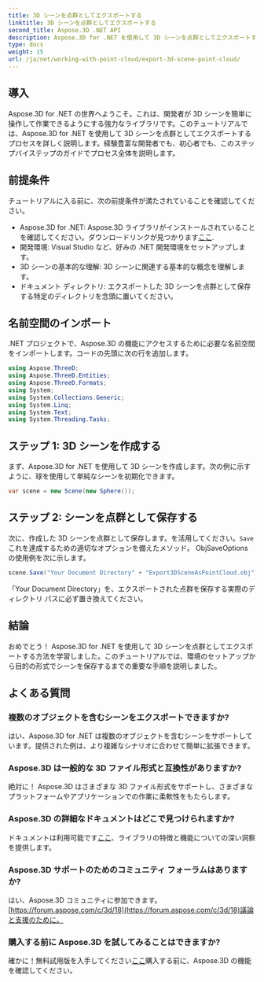 ```yaml
---
title: 3D シーンを点群としてエクスポートする
linktitle: 3D シーンを点群としてエクスポートする
second_title: Aspose.3D .NET API
description: Aspose.3D for .NET を使用して 3D シーンを点群としてエクスポートする方法を学びます。開発者向けの包括的なチュートリアル。今すぐ無料トライアルを試してください!
type: docs
weight: 15
url: /ja/net/working-with-point-cloud/export-3d-scene-point-cloud/
---
```

## 導入
Aspose.3D for .NET の世界へようこそ。これは、開発者が 3D シーンを簡単に操作して作業できるようにする強力なライブラリです。このチュートリアルでは、Aspose.3D for .NET を使用して 3D シーンを点群としてエクスポートするプロセスを詳しく説明します。経験豊富な開発者でも、初心者でも、このステップバイステップのガイドでプロセス全体を説明します。
## 前提条件
チュートリアルに入る前に、次の前提条件が満たされていることを確認してください。
-  Aspose.3D for .NET: Aspose.3D ライブラリがインストールされていることを確認してください。ダウンロードリンクが見つかります[ここ](https://releases.aspose.com/3d/net/).
- 開発環境: Visual Studio など、好みの .NET 開発環境をセットアップします。
- 3D シーンの基本的な理解: 3D シーンに関連する基本的な概念を理解します。
- ドキュメント ディレクトリ: エクスポートした 3D シーンを点群として保存する特定のディレクトリを念頭に置いてください。
## 名前空間のインポート
.NET プロジェクトで、Aspose.3D の機能にアクセスするために必要な名前空間をインポートします。コードの先頭に次の行を追加します。
```csharp
using Aspose.ThreeD;
using Aspose.ThreeD.Entities;
using Aspose.ThreeD.Formats;
using System;
using System.Collections.Generic;
using System.Linq;
using System.Text;
using System.Threading.Tasks;
```
## ステップ 1: 3D シーンを作成する
まず、Aspose.3D for .NET を使用して 3D シーンを作成します。次の例に示すように、球を使用して単純なシーンを初期化できます。
```csharp
var scene = new Scene(new Sphere());
```
## ステップ 2: シーンを点群として保存する
次に、作成した 3D シーンを点群として保存します。を活用してください。`Save`これを達成するための適切なオプションを備えたメソッド。 ObjSaveOptions の使用例を次に示します。
```csharp
scene.Save("Your Document Directory" + "Export3DSceneAsPointCloud.obj", new ObjSaveOptions() { PointCloud = true });
```
「Your Document Directory」を、エクスポートされた点群を保存する実際のディレクトリ パスに必ず置き換えてください。
## 結論
おめでとう！ Aspose.3D for .NET を使用して 3D シーンを点群としてエクスポートする方法を学習しました。このチュートリアルでは、環境のセットアップから目的の形式でシーンを保存するまでの重要な手順を説明しました。
## よくある質問
### 複数のオブジェクトを含むシーンをエクスポートできますか?
はい、Aspose.3D for .NET は複数のオブジェクトを含むシーンをサポートしています。提供された例は、より複雑なシナリオに合わせて簡単に拡張できます。
### Aspose.3D は一般的な 3D ファイル形式と互換性がありますか?
絶対に！ Aspose.3D はさまざまな 3D ファイル形式をサポートし、さまざまなプラットフォームやアプリケーションでの作業に柔軟性をもたらします。
### Aspose.3D の詳細なドキュメントはどこで見つけられますか?
ドキュメントは利用可能です[ここ](https://reference.aspose.com/3d/net/)、ライブラリの特徴と機能についての深い洞察を提供します。
### Aspose.3D サポートのためのコミュニティ フォーラムはありますか?
はい、Aspose.3D コミュニティに参加できます。[https://forum.aspose.com/c/3d/18](https://forum.aspose.com/c/3d/18)議論と支援のために。
### 購入する前に Aspose.3D を試してみることはできますか?
確かに！無料試用版を入手してください[ここ](https://releases.aspose.com/)購入する前に、Aspose.3D の機能を確認してください。